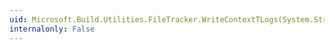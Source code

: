 ```yaml
---
uid: Microsoft.Build.Utilities.FileTracker.WriteContextTLogs(System.String,System.String)
internalonly: False
---
```

